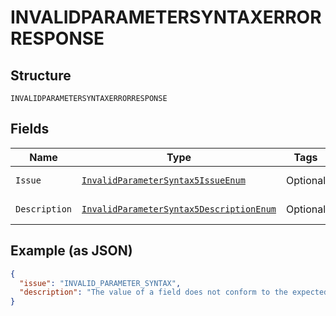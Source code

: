 
# INVALIDPARAMETERSYNTAXERRORRESPONSE

## Structure

`INVALIDPARAMETERSYNTAXERRORRESPONSE`

## Fields

| Name | Type | Tags | Description | Getter | Setter |
|  --- | --- | --- | --- | --- | --- |
| `Issue` | [`InvalidParameterSyntax5IssueEnum`](../../doc/models/invalid-parameter-syntax-5-issue-enum.md) | Optional | - | InvalidParameterSyntax5IssueEnum getIssue() | setIssue(InvalidParameterSyntax5IssueEnum issue) |
| `Description` | [`InvalidParameterSyntax5DescriptionEnum`](../../doc/models/invalid-parameter-syntax-5-description-enum.md) | Optional | - | InvalidParameterSyntax5DescriptionEnum getDescription() | setDescription(InvalidParameterSyntax5DescriptionEnum description) |

## Example (as JSON)

```json
{
  "issue": "INVALID_PARAMETER_SYNTAX",
  "description": "The value of a field does not conform to the expected format."
}
```

